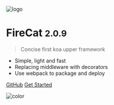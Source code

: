 <!-- _coverpage.md -->

![logo](https://cdn.jsdelivr.net/npm/fire-cat@2.0.2/logo-new.png ':size=200px')

# FireCat <small>2.0.9</small>

> Concise first koa upper framework

- Simple, light and fast
- Replacing middleware with decorators
- Use webpack to package and deploy

[GitHub](https://github.com/Jon-Millent/fire-cat)
[Get Started](#start)

![color](#f0f0f0)
